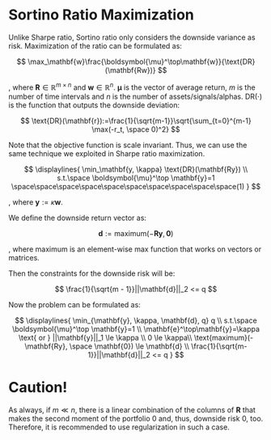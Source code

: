 # Sortino Ratio Maximization

Unlike Sharpe ratio, Sortino ratio only considers the downside variance as risk. Maximization of the ratio can be formulated as:

$$
\max_\mathbf{w}\frac{\boldsymbol{\mu}^\top\mathbf{w}}{\text{DR}(\mathbf{Rw})}
$$

, where $\mathbf{R}\in\mathbb{R}^{m \times n}$ and $\mathbf{w} \in \mathbb{R}^n$. $\boldsymbol{\mu}$ is the vector of average return, $m$ is the number of time intervals and $n$ is the number of assets/signals/alphas. $\text{DR}(\cdot)$ is the function that outputs the downside deviation:

$$
\text{DR}(\mathbf{r}):=\frac{1}{\sqrt{m-1}}\sqrt{\sum_{t=0}^{m-1} \max(-r_t, \space 0)^2}
$$

Note that the objective function is scale invariant. Thus, we can use the same technique we exploited in Sharpe ratio maximization.

$$ \displaylines{
\min_\mathbf{y, \kappa} \text{DR}(\mathbf{Ry}) \\ 
s.t.\space \boldsymbol{\mu}^\top \mathbf{y}=1 \space\space\space\space\space\space\space\space\space\space(1)
} $$

, where $\mathbf{y}:=\kappa \mathbf{w}$.

We define the downside return vector as:

$$
\mathbf{d}:= \text{maximum}(-\mathbf{Ry}, \mathbf{0})
$$

, where $\text{maximum}$ is an element-wise max function that works on vectors or matrices.

Then the constraints for the downside risk will be:

$$
\frac{1}{\sqrt{m - 1}}||\mathbf{d}||_2 <= q
$$

Now the problem can be formulated as:

$$ \displaylines{
\min_{\mathbf{y}, \kappa, \mathbf{d}, q} q \\ 
s.t.\space \boldsymbol{\mu}^\top \mathbf{y}=1 \\
\mathbf{e}^\top\mathbf{y}=\kappa \text{ or } ||\mathbf{y}||_1 \le \kappa \\
0 \le \kappa\\
\text{maximum}(-\mathbf{Ry}, \space \mathbf{0}) \le \mathbf{d} \\
\frac{1}{\sqrt{m-1}}||\mathbf{d}||_2 <= q
} $$

# Caution!

As always, if $m \ll n$, there is a linear combination of the columns of $\mathbf{R}$ that makes the second moment of the portfolio 0 and, thus, downside risk 0, too. Therefore, it is recommended to use regularization in such a case.

